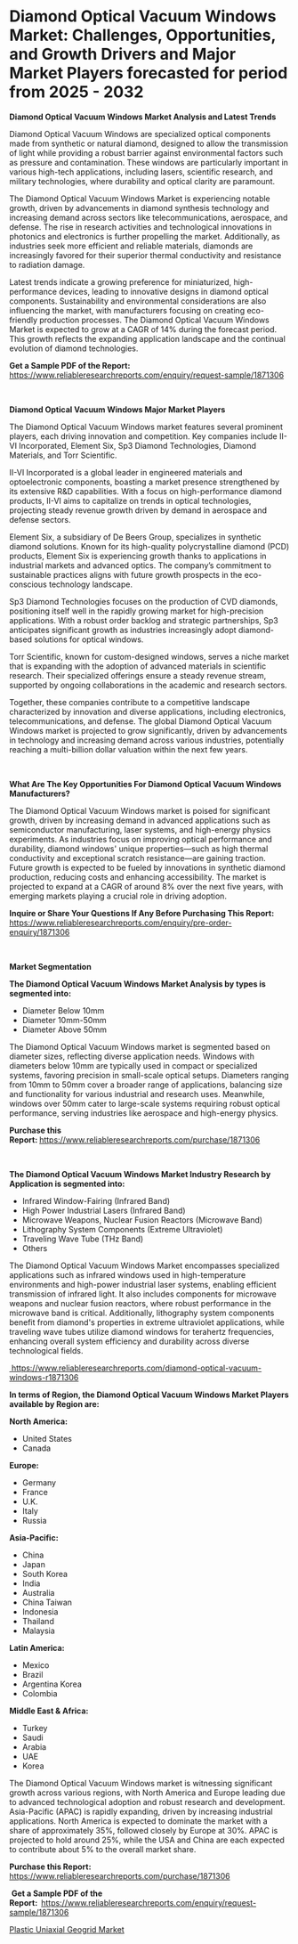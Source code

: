 <p><h1>Diamond Optical Vacuum Windows Market: Challenges, Opportunities, and Growth Drivers and Major Market Players forecasted for period from 2025 - 2032</h1></p><p><strong>Diamond Optical Vacuum Windows Market Analysis and Latest Trends</strong></p>
<p><p>Diamond Optical Vacuum Windows are specialized optical components made from synthetic or natural diamond, designed to allow the transmission of light while providing a robust barrier against environmental factors such as pressure and contamination. These windows are particularly important in various high-tech applications, including lasers, scientific research, and military technologies, where durability and optical clarity are paramount.</p><p>The Diamond Optical Vacuum Windows Market is experiencing notable growth, driven by advancements in diamond synthesis technology and increasing demand across sectors like telecommunications, aerospace, and defense. The rise in research activities and technological innovations in photonics and electronics is further propelling the market. Additionally, as industries seek more efficient and reliable materials, diamonds are increasingly favored for their superior thermal conductivity and resistance to radiation damage.</p><p>Latest trends indicate a growing preference for miniaturized, high-performance devices, leading to innovative designs in diamond optical components. Sustainability and environmental considerations are also influencing the market, with manufacturers focusing on creating eco-friendly production processes. The Diamond Optical Vacuum Windows Market is expected to grow at a CAGR of 14% during the forecast period. This growth reflects the expanding application landscape and the continual evolution of diamond technologies.</p></p>
<p><strong>Get a Sample PDF of the Report:&nbsp;</strong> <a href="https://www.reliableresearchreports.com/enquiry/request-sample/1871306?utm_campaign=2222&utm_medium=2&utm_source=Github&utm_content=ia&utm_term=03042025&utm_id=diamond-optical-vacuum-windows">https://www.reliableresearchreports.com/enquiry/request-sample/1871306</a></p>
<p>&nbsp;</p>
<p><strong>Diamond Optical Vacuum Windows Major Market Players</strong></p>
<p><p>The Diamond Optical Vacuum Windows market features several prominent players, each driving innovation and competition. Key companies include II-VI Incorporated, Element Six, Sp3 Diamond Technologies, Diamond Materials, and Torr Scientific.</p><p>II-VI Incorporated is a global leader in engineered materials and optoelectronic components, boasting a market presence strengthened by its extensive R&D capabilities. With a focus on high-performance diamond products, II-VI aims to capitalize on trends in optical technologies, projecting steady revenue growth driven by demand in aerospace and defense sectors.</p><p>Element Six, a subsidiary of De Beers Group, specializes in synthetic diamond solutions. Known for its high-quality polycrystalline diamond (PCD) products, Element Six is experiencing growth thanks to applications in industrial markets and advanced optics. The company’s commitment to sustainable practices aligns with future growth prospects in the eco-conscious technology landscape.</p><p>Sp3 Diamond Technologies focuses on the production of CVD diamonds, positioning itself well in the rapidly growing market for high-precision applications. With a robust order backlog and strategic partnerships, Sp3 anticipates significant growth as industries increasingly adopt diamond-based solutions for optical windows.</p><p>Torr Scientific, known for custom-designed windows, serves a niche market that is expanding with the adoption of advanced materials in scientific research. Their specialized offerings ensure a steady revenue stream, supported by ongoing collaborations in the academic and research sectors.</p><p>Together, these companies contribute to a competitive landscape characterized by innovation and diverse applications, including electronics, telecommunications, and defense. The global Diamond Optical Vacuum Windows market is projected to grow significantly, driven by advancements in technology and increasing demand across various industries, potentially reaching a multi-billion dollar valuation within the next few years.</p></p>
<p>&nbsp;</p>
<p><strong>What Are The Key Opportunities For Diamond Optical Vacuum Windows Manufacturers?</strong></p>
<p><p>The Diamond Optical Vacuum Windows market is poised for significant growth, driven by increasing demand in advanced applications such as semiconductor manufacturing, laser systems, and high-energy physics experiments. As industries focus on improving optical performance and durability, diamond windows' unique properties—such as high thermal conductivity and exceptional scratch resistance—are gaining traction. Future growth is expected to be fueled by innovations in synthetic diamond production, reducing costs and enhancing accessibility. The market is projected to expand at a CAGR of around 8% over the next five years, with emerging markets playing a crucial role in driving adoption.</p></p>
<p><strong>Inquire or Share Your Questions If Any Before Purchasing This Report:</strong> <a href="https://www.reliableresearchreports.com/enquiry/pre-order-enquiry/1871306?utm_campaign=2222&utm_medium=2&utm_source=Github&utm_content=ia&utm_term=03042025&utm_id=diamond-optical-vacuum-windows">https://www.reliableresearchreports.com/enquiry/pre-order-enquiry/1871306</a></p>
<p>&nbsp;</p>
<p><strong>Market Segmentation</strong></p>
<p><strong>The Diamond Optical Vacuum Windows Market Analysis by types is segmented into:</strong></p>
<p><ul><li>Diameter Below 10mm</li><li>Diameter 10mm-50mm</li><li>Diameter Above 50mm</li></ul></p>
<p><p>The Diamond Optical Vacuum Windows market is segmented based on diameter sizes, reflecting diverse application needs. Windows with diameters below 10mm are typically used in compact or specialized systems, favoring precision in small-scale optical setups. Diameters ranging from 10mm to 50mm cover a broader range of applications, balancing size and functionality for various industrial and research uses. Meanwhile, windows over 50mm cater to large-scale systems requiring robust optical performance, serving industries like aerospace and high-energy physics.</p></p>
<p><strong>Purchase this Report:&nbsp;</strong><a href="https://www.reliableresearchreports.com/purchase/1871306?utm_campaign=2222&utm_medium=2&utm_source=Github&utm_content=ia&utm_term=03042025&utm_id=diamond-optical-vacuum-windows">https://www.reliableresearchreports.com/purchase/1871306</a></p>
<p>&nbsp;</p>
<p><strong>The Diamond Optical Vacuum Windows Market Industry Research by Application is segmented into:</strong></p>
<p><ul><li>Infrared Window-Fairing (Infrared Band)</li><li>High Power Industrial Lasers (Infrared Band)</li><li>Microwave Weapons, Nuclear Fusion Reactors (Microwave Band)</li><li>Lithography System Components (Extreme Ultraviolet)</li><li>Traveling Wave Tube (THz Band)</li><li>Others</li></ul></p>
<p><p>The Diamond Optical Vacuum Windows Market encompasses specialized applications such as infrared windows used in high-temperature environments and high-power industrial laser systems, enabling efficient transmission of infrared light. It also includes components for microwave weapons and nuclear fusion reactors, where robust performance in the microwave band is critical. Additionally, lithography system components benefit from diamond's properties in extreme ultraviolet applications, while traveling wave tubes utilize diamond windows for terahertz frequencies, enhancing overall system efficiency and durability across diverse technological fields.</p></p>
<p><a href="https://www.reliableresearchreports.com/diamond-optical-vacuum-windows-r1871306?utm_campaign=2222&utm_medium=2&utm_source=Github&utm_content=ia&utm_term=03042025&utm_id=diamond-optical-vacuum-windows">&nbsp;https://www.reliableresearchreports.com/diamond-optical-vacuum-windows-r1871306</a></p>
<p><strong>In terms of Region, the Diamond Optical Vacuum Windows Market Players available by Region are:</strong></p>
<p>
    <p> <strong> North America: </strong>
        <ul>
            <li>United States</li>
            <li>Canada</li>
        </ul>
        </p> 
    <p> <strong> Europe: </strong>
        <ul>
            <li>Germany</li>
            <li>France</li>
            <li>U.K.</li>
            <li>Italy</li>
            <li>Russia</li>
        </ul>
        </p> 
    <p> <strong> Asia-Pacific: </strong>
        <ul>
            <li>China</li>
            <li>Japan</li>
            <li>South Korea</li>
            <li>India</li>
            <li>Australia</li>
            <li>China Taiwan</li>
            <li>Indonesia</li>
            <li>Thailand</li>
            <li>Malaysia</li>
        </ul>
        </p> 
    <p> <strong> Latin America: </strong>
        <ul>
            <li>Mexico</li>
            <li>Brazil</li>
            <li>Argentina Korea</li>
            <li>Colombia</li>
        </ul>
        </p> 
    <p> <strong> Middle East & Africa: </strong>
        <ul>
            <li>Turkey</li>
            <li>Saudi</li>
            <li>Arabia</li>
            <li>UAE</li>
            <li>Korea</li>
        </ul>
    </p>
    </p>
<p><p>The Diamond Optical Vacuum Windows market is witnessing significant growth across various regions, with North America and Europe leading due to advanced technological adoption and robust research and development. Asia-Pacific (APAC) is rapidly expanding, driven by increasing industrial applications. North America is expected to dominate the market with a share of approximately 35%, followed closely by Europe at 30%. APAC is projected to hold around 25%, while the USA and China are each expected to contribute about 5% to the overall market share.</p></p>
<p><strong>Purchase this Report: </strong><a href="https://www.reliableresearchreports.com/purchase/1871306?utm_campaign=2222&utm_medium=2&utm_source=Github&utm_content=ia&utm_term=03042025&utm_id=diamond-optical-vacuum-windows">https://www.reliableresearchreports.com/purchase/1871306</a></p>
<p>&nbsp;<strong>Get a Sample PDF of the Report:&nbsp;&nbsp;</strong><a href="https://www.reliableresearchreports.com/enquiry/request-sample/1871306?utm_campaign=2222&utm_medium=2&utm_source=Github&utm_content=ia&utm_term=03042025&utm_id=diamond-optical-vacuum-windows">https://www.reliableresearchreports.com/enquiry/request-sample/1871306</a></p>
<p><strong></strong></p>
<p><p><a href="https://github.com/SamiaChowdhury801/Market-Research-Report-List-2/blob/main/plastic-uniaxial-geogrid-market.md?utm_campaign=2222&utm_medium=2&utm_source=Github&utm_content=ia&utm_term=03042025&utm_id=diamond-optical-vacuum-windows">Plastic Uniaxial Geogrid Market</a></p></p>